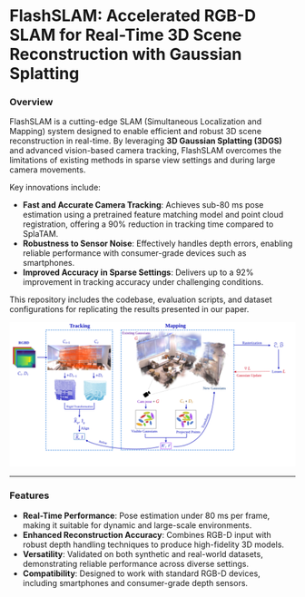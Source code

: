 # FlashSLAM: Accelerated RGB-D SLAM for Real-Time 3D Scene Reconstruction with Gaussian Splatting

### Overview

FlashSLAM is a cutting-edge SLAM (Simultaneous Localization and Mapping) system designed to enable efficient and robust 3D scene reconstruction in real-time. By leveraging **3D Gaussian Splatting (3DGS)** and advanced vision-based camera tracking, FlashSLAM overcomes the limitations of existing methods in sparse view settings and during large camera movements. 

Key innovations include:
- **Fast and Accurate Camera Tracking**: Achieves sub-80 ms pose estimation using a pretrained feature matching model and point cloud registration, offering a 90% reduction in tracking time compared to SplaTAM.
- **Robustness to Sensor Noise**: Effectively handles depth errors, enabling reliable performance with consumer-grade devices such as smartphones.
- **Improved Accuracy in Sparse Settings**: Delivers up to a 92% improvement in tracking accuracy under challenging conditions.

This repository includes the codebase, evaluation scripts, and dataset configurations for replicating the results presented in our paper.

![FlashSLAM Workflow](./assets/overview.png)

---

### Features

- **Real-Time Performance**: Pose estimation under 80 ms per frame, making it suitable for dynamic and large-scale environments.
- **Enhanced Reconstruction Accuracy**: Combines RGB-D input with robust depth handling techniques to produce high-fidelity 3D models.
- **Versatility**: Validated on both synthetic and real-world datasets, demonstrating reliable performance across diverse settings.
- **Compatibility**: Designed to work with standard RGB-D devices, including smartphones and consumer-grade depth sensors.

